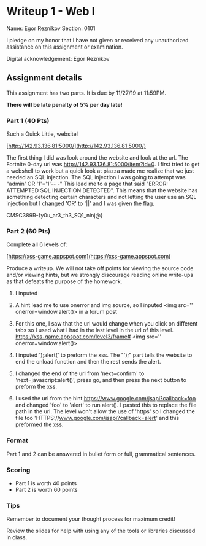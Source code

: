 # Writeup 1 - Web I

Name: Egor Reznikov
Section: 0101

I pledge on my honor that I have not given or received any unauthorized assistance on this assignment or examination.

Digital acknowledgement: Egor Reznikov


## Assignment details
This assignment has two parts. It is due by 11/27/19 at 11:59PM.

**There will be late penalty of 5% per day late!**

### Part 1 (40 Pts)

Such a Quick Little, website!

[http://142.93.136.81:5000/](http://142.93.136.81:5000/)

The first thing I did was look around the website and look at the url. The Fortnite 0-day url was http://142.93.136.81:5000/item?id=0. I first tried to get a webshell to work but a quick look at piazza made me realize that we just needed an SQL injection. The SQL injection I was going to attempt was "admin' OR '1'='1'-- -" This lead me to a page that said "ERROR: ATTEMPTED SQL INJECTION DETECTED". This means that the website has something detecting certain characters and not letting the user use an SQL injection but I changed 'OR' to '||' and I was given the flag.

CMSC389R-{y0u_ar3_th3_SQ1_ninj@}

### Part 2 (60 Pts)
Complete all 6 levels of:

[https://xss-game.appspot.com](https://xss-game.appspot.com)

Produce a writeup. We will not take off points for viewing the source code and/or viewing hints, but we strongly discourage reading online write-ups as that defeats the purpose of the homework.

1. I inputed <script>alert()</script>

2. A hint lead me to use onerror and img source, so I inputed \<img src='' onerror=window.alert()> in a forum post

3. For this one, I saw that the url would change when you click on different tabs so I used what I had in the last level in the url of this level. https://xss-game.appspot.com/level3/frame# \<img src='' onerror=window.alert()>

4. I inputed ');alert(' to preform the xss. The "');" part tells the website to end the onload function and then the rest sends the alert.

5. I changed the end of the url from 'next=confirm' to 'next=javascript:alert()', press go, and then press the next button to preform the xss.

6. I used the url from the hint https://www.google.com/jsapi?callback=foo and changed 'foo' to 'alert' to run alert(). I pasted this to replace the file path in the url. The level won't allow the use of 'https' so I changed the file too 'HTTPS://www.google.com/jsapi?callback=alert' and this preformed the xss.

### Format

Part 1 and 2 can be answered in bullet form or full, grammatical sentences.

### Scoring

* Part 1 is worth 40 points
* Part 2 is worth 60 points

### Tips

Remember to document your thought process for maximum credit!

Review the slides for help with using any of the tools or libraries discussed in
class.
